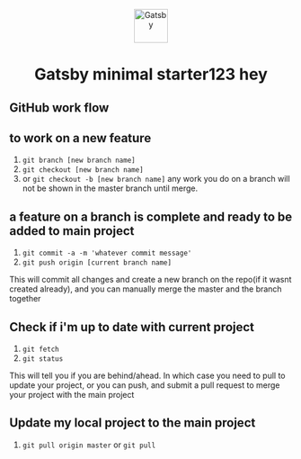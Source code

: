 <p align="center">
  <a href="https://www.gatsbyjs.com/?utm_source=starter&utm_medium=readme&utm_campaign=minimal-starter">
    <img alt="Gatsby" src="https://www.gatsbyjs.com/Gatsby-Monogram.svg" width="60" />
  </a>
</p>
<h1 align="center">
  Gatsby minimal starter123 hey
</h1>

## GitHub work flow


## to work on a new feature
1. ```git branch [new branch name]```
2. ```git checkout [new branch name]```
3. or ```git checkout -b [new branch name]```
any work you do on a branch will not be shown in the master branch until merge.

## a feature on a branch is complete and ready to be added to main project
1. ```git commit -a -m 'whatever commit message'```
2. ```git push origin [current branch name]```

This will commit all changes and create a new branch on the repo(if it wasnt created already), and you can manually merge the master and the branch together
## Check if i'm up to date with current project
1. ```git fetch```
2. ```git status```

This will tell you if you are behind/ahead. In which case you need to pull to update your project, or you can push, and submit a pull request to merge your project with the main project

## Update my local project to the main project
1. ```git pull origin master```
or ```git pull```
## 
